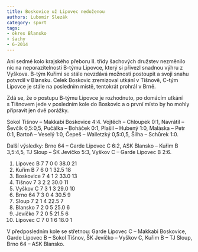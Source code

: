```yaml
---
title: Boskovice už Lipovec nedoženou
authors: Lubomír Slezák
category: sport
tags:
- okres Blansko
- šachy
- 6-2014
---
```


Ani sedmé kolo krajského přeboru II. třídy šachových družstev nezměnilo nic na neporazitelnosti B-týmu Lipovce, který si přivezl snadnou výhru z Vyškova. B-tým Kuřimi se stále nevzdává možnosti postoupit a svoji snahu potvrdil v Blansku. Celek Boskovic zremizoval utkání v Tišnově, C-tým Lipovce je stále na posledním místě, tentokrát prohrál v Brně.

Zdá se, že o postupu B-týmu Lipovce je rozhodnuto, po domácím utkání s Tišnovem jede v posledním kole do Boskovic a o první místo by ho mohly připravit jen dvě porážky.

Sokol Tišnov – Makkabi Boskovice 4:4. Vojtěch – Chloupek 0:1, Navrátil – Ševčík 0,5:0,5, Pučálka – Boháček 0:1, Plašil – Hubený 1:0, Maláska – Petr 0:1, Bartoň – Veselý 1:0, Čepeš – Walletzký 0,5:0,5, Šilha – Schůrek 1:0.

Další výsledky: Brno 64 – Garde Lipovec C 6:2, ASK Blansko – Kuřim B 3,5:4,5, TJ Sloup – ŠK Jevíčko 5:3, Vyškov C – Garde Lipovec B 2:6.

1. Lipovec B 	7 7 0 0 	38.0 	21
2. Kuřim B 	7 6 0 1 	32.5 	18
3. Boskovice 	7 4 1 2 	33.0 	13
4. Tišnov 	7 3 2 2 	30.0 	11
5. Vyškov C 	7 3 1 3 	29.0 	10
6. Brno 64 	7 3 0 4 	30.5 	9
7. Sloup 	7 2 1 4 	22.5 	7
8. Blansko 	7 2 0 5 	25.0 	6
9. Jevíčko 	7 2 0 5 	21.5 	6
10. Lipovec C 	7 0 1 6 	18.0 	1

V předposledním kole se střetnou: Garde Lipovec C – Makkabi Boskovice, Garde Lipovec B – Sokol Tišnov, ŠK Jevíčko – Vyškov C, Kuřim B – TJ Sloup, Brno 64 – ASK Blansko.